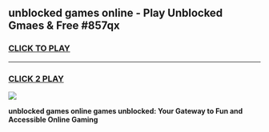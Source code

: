 
## unblocked games online - Play Unblocked Gmaes & Free #857qx
<h3>
<a href="https://premium.freeplayer.one?title=unblocked_games_online&ref=03M">CLICK TO PLAY</a></h3>
<hr>

<h3>
<a href="https://premium.freeplayer.one?title=unblocked_games_online&ref=03M">CLICK 2 PLAY</a>
  
</h3>

<a href="https://premium.freeplayer.one?title=unblocked_games_online&ref=03M"><img src="https://clearcache.store/games.png"></a>


**unblocked games online games unblocked: Your Gateway to Fun and Accessible Online Gaming**
